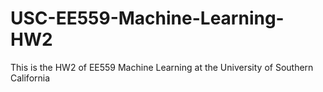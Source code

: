 # USC-EE559-Machine-Learning-HW2
This is the HW2 of EE559 Machine Learning at the University of Southern California
